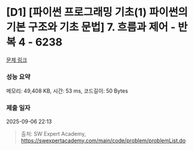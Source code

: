 # [D1] [파이썬 프로그래밍 기초(1) 파이썬의 기본 구조와 기초 문법] 7. 흐름과 제어 - 반복 4 - 6238 

[문제 링크](https://swexpertacademy.com/main/code/problem/problemDetail.do?contestProbId=AWcVAYC64o8DFAU4) 

### 성능 요약

메모리: 49,408 KB, 시간: 53 ms, 코드길이: 50 Bytes

### 제출 일자

2025-09-06 22:13



> 출처: SW Expert Academy, https://swexpertacademy.com/main/code/problem/problemList.do